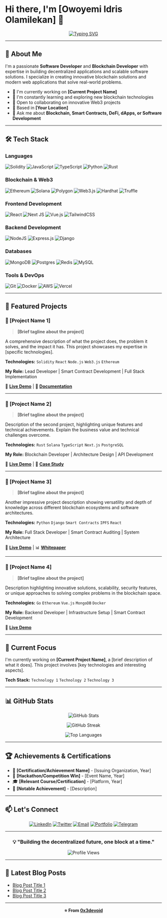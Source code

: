 # Hi there, I'm [Owoyemi Idris Olamilekan] 👋

<div align="center">
  
[![Typing SVG](https://readme-typing-svg.demolab.com?font=Fira+Code&size=22&duration=3000&pause=1000&color=00F7F4&center=true&vCenter=true&width=435&lines=Software+Developer;Blockchain+Developer;Full+Stack+Engineer;Web3+Enthusiast)](https://git.io/typing-svg)

</div>

---

## 🚀 About Me

I'm a passionate **Software Developer** and **Blockchain Developer** with expertise in building decentralized applications and scalable software solutions. I specialize in creating innovative blockchain solutions and modern web applications that solve real-world problems.

- 🔭 I'm currently working on **[Current Project Name]**
- 🌱 I'm constantly learning and exploring new blockchain technologies
- 💼 Open to collaborating on innovative Web3 projects
- 📍 Based in **[Your Location]**
- 💬 Ask me about **Blockchain, Smart Contracts, DeFi, dApps, or Software Development**

---

## 🛠️ Tech Stack

### **Languages**
![Solidity](https://img.shields.io/badge/Solidity-%23363636.svg?style=for-the-badge&logo=solidity&logoColor=white)
![JavaScript](https://img.shields.io/badge/javascript-%23323330.svg?style=for-the-badge&logo=javascript&logoColor=%23F7DF1E)
![TypeScript](https://img.shields.io/badge/typescript-%23007ACC.svg?style=for-the-badge&logo=typescript&logoColor=white)
![Python](https://img.shields.io/badge/python-3670A0?style=for-the-badge&logo=python&logoColor=ffdd54)
![Rust](https://img.shields.io/badge/rust-%23000000.svg?style=for-the-badge&logo=rust&logoColor=white)


### **Blockchain & Web3**
![Ethereum](https://img.shields.io/badge/Ethereum-3C3C3D?style=for-the-badge&logo=Ethereum&logoColor=white)
![Solana](https://img.shields.io/badge/Solana-9945FF?style=for-the-badge&logo=solana&logoColor=white)
![Polygon](https://img.shields.io/badge/Polygon-8247E5?style=for-the-badge&logo=polygon&logoColor=white)
![Web3.js](https://img.shields.io/badge/web3.js-F16822?style=for-the-badge&logo=web3.js&logoColor=white)
![Hardhat](https://img.shields.io/badge/Hardhat-FFF100?style=for-the-badge&logo=hardhat&logoColor=black)
![Truffle](https://img.shields.io/badge/Truffle-5E464D?style=for-the-badge&logo=truffle&logoColor=white)

### **Frontend Development**
![React](https://img.shields.io/badge/react-%2320232a.svg?style=for-the-badge&logo=react&logoColor=%2361DAFB)
![Next JS](https://img.shields.io/badge/Next-black?style=for-the-badge&logo=next.js&logoColor=white)
![Vue.js](https://img.shields.io/badge/vuejs-%2335495e.svg?style=for-the-badge&logo=vuedotjs&logoColor=%234FC08D)
![TailwindCSS](https://img.shields.io/badge/tailwindcss-%2338B2AC.svg?style=for-the-badge&logo=tailwind-css&logoColor=white)

### **Backend Development**
![NodeJS](https://img.shields.io/badge/node.js-6DA55F?style=for-the-badge&logo=node.js&logoColor=white)
![Express.js](https://img.shields.io/badge/express.js-%23404d59.svg?style=for-the-badge&logo=express&logoColor=%2361DAFB)
![Django](https://img.shields.io/badge/django-%23092E20.svg?style=for-the-badge&logo=django&logoColor=white)

### **Databases**
![MongoDB](https://img.shields.io/badge/MongoDB-%234ea94b.svg?style=for-the-badge&logo=mongodb&logoColor=white)
![Postgres](https://img.shields.io/badge/postgres-%23316192.svg?style=for-the-badge&logo=postgresql&logoColor=white)
![Redis](https://img.shields.io/badge/redis-%23DD0031.svg?style=for-the-badge&logo=redis&logoColor=white)
![MySQL](https://img.shields.io/badge/mysql-%2300f.svg?style=for-the-badge&logo=mysql&logoColor=white)

### **Tools & DevOps**
![Git](https://img.shields.io/badge/git-%23F05033.svg?style=for-the-badge&logo=git&logoColor=white)
![Docker](https://img.shields.io/badge/docker-%230db7ed.svg?style=for-the-badge&logo=docker&logoColor=white)
![AWS](https://img.shields.io/badge/AWS-%23FF9900.svg?style=for-the-badge&logo=amazon-aws&logoColor=white)
![Vercel](https://img.shields.io/badge/vercel-%23000000.svg?style=for-the-badge&logo=vercel&logoColor=white)

---

## 💼 Featured Projects

### 🔗 [Project Name 1]
> **[Brief tagline about the project]**

A comprehensive description of what the project does, the problem it solves, and the impact it has. This project showcases my expertise in [specific technologies].

**Technologies:** `Solidity` `React` `Node.js` `Web3.js` `Ethereum`

**My Role:** Lead Developer | Smart Contract Development | Full Stack Implementation

🔗 **[Live Demo](https://your-project-link.com)** | 📄 **[Documentation](https://docs-link.com)**

---

### 🔗 [Project Name 2]
> **[Brief tagline about the project]**

Description of the second project, highlighting unique features and technical achievements. Explain the business value and technical challenges overcome.

**Technologies:** `Rust` `Solana` `TypeScript` `Next.js` `PostgreSQL`

**My Role:** Blockchain Developer | Architecture Design | API Development

🔗 **[Live Demo](https://your-project-link.com)** | 📄 **[Case Study](https://case-study-link.com)**

---

### 🔗 [Project Name 3]
> **[Brief tagline about the project]**

Another impressive project description showing versatility and depth of knowledge across different blockchain ecosystems and software architectures.

**Technologies:** `Python` `Django` `Smart Contracts` `IPFS` `React`

**My Role:** Full Stack Developer | Smart Contract Auditing | System Architecture

🔗 **[Live Demo](https://your-project-link.com)** | 📊 **[Whitepaper](https://whitepaper-link.com)**

---

### 🔗 [Project Name 4]
> **[Brief tagline about the project]**

Description highlighting innovative solutions, scalability, security features, or unique approaches to solving complex problems in the blockchain space.

**Technologies:** `Go` `Ethereum` `Vue.js` `MongoDB` `Docker`

**My Role:** Backend Developer | Infrastructure Setup | Smart Contract Development

🔗 **[Live Demo](https://your-project-link.com)**

---

## 🎯 Current Focus

I'm currently working on **[Current Project Name]**, a [brief description of what it does]. This project involves [key technologies and interesting aspects].

**Tech Stack:** `Technology 1` `Technology 2` `Technology 3`

---

## 📊 GitHub Stats

<div align="center">
  
![GitHub Stats](https://github-readme-stats.vercel.app/api?username=0x3devoid&show_icons=true&theme=radical&hide_border=true&bg_color=0D1117&title_color=00F7F4&icon_color=00F7F4)

![GitHub Streak](https://github-readme-streak-stats.herokuapp.com/?user=0x3devoid&theme=radical&hide_border=true&background=0D1117&ring=00F7F4&fire=00F7F4&currStreakLabel=00F7F4)

![Top Languages](https://github-readme-stats.vercel.app/api/top-langs/?username=0x3devoid&layout=compact&theme=radical&hide_border=true&bg_color=0D1117&title_color=00F7F4)

</div>

---

## 🏆 Achievements & Certifications

- 🥇 **[Certification/Achievement Name]** - [Issuing Organization, Year]
- 🥈 **[Hackathon/Competition Win]** - [Event Name, Year]
- 🎓 **[Relevant Course/Certification]** - [Platform, Year]
- 🌟 **[Notable Achievement]** - [Description]

---

## 📫 Let's Connect

<div align="center">

[![LinkedIn](https://img.shields.io/badge/LinkedIn-%230077B5.svg?style=for-the-badge&logo=linkedin&logoColor=white)](https://linkedin.com/in/your-profile)
[![Twitter](https://img.shields.io/badge/Twitter-%231DA1F2.svg?style=for-the-badge&logo=Twitter&logoColor=white)](https://twitter.com/your-handle)
[![Email](https://img.shields.io/badge/Email-D14836?style=for-the-badge&logo=gmail&logoColor=white)](mailto:your.email@example.com)
[![Portfolio](https://img.shields.io/badge/Portfolio-%23000000.svg?style=for-the-badge&logo=firefox&logoColor=white)](https://your-portfolio.com)
[![Telegram](https://img.shields.io/badge/Telegram-2CA5E0?style=for-the-badge&logo=telegram&logoColor=white)](https://t.me/your-username)

</div>

---

<div align="center">

### 💡 "Building the decentralized future, one block at a time."

![Profile Views](https://komarev.com/ghpvc/?username=0x3devoid&color=00F7F4&style=for-the-badge)

</div>

---

## 📝 Latest Blog Posts

<!-- BLOG-POST-LIST:START -->
- [Blog Post Title 1](https://your-blog-link.com/post1)
- [Blog Post Title 2](https://your-blog-link.com/post2)
- [Blog Post Title 3](https://your-blog-link.com/post3)
<!-- BLOG-POST-LIST:END -->

---

<div align="center">
  
**⭐️ From [0x3devoid](https://github.com/0x3devoid)**

</div>
